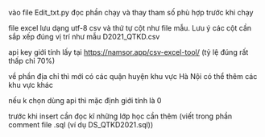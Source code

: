 
vào file Edit_txt.py đọc phần chạy và thay tham số phù hợp trước khi chạy

file excel lưu dạng utf-8 csv và thứ tự cột như file mẫu. Lưu ý các cột cần sắp xếp đúng vị trí như mẫu D2021_QTKD.csv

api key giới tính lấy tại https://namsor.app/csv-excel-tool/ 
(tỷ lệ đúng rất thấp chỉ 70%)

về phần địa chỉ thì mới có các quận huyện khu vực Hà Nội có thể thêm các khu vực khác


nếu k chọn dùng api thì mặc định giới tính là 0

trước khi insert cần đọc kĩ những lớp học cần thêm (viết trong phần comment file .sql (ví dụ DS_QTKD2021.sql))


